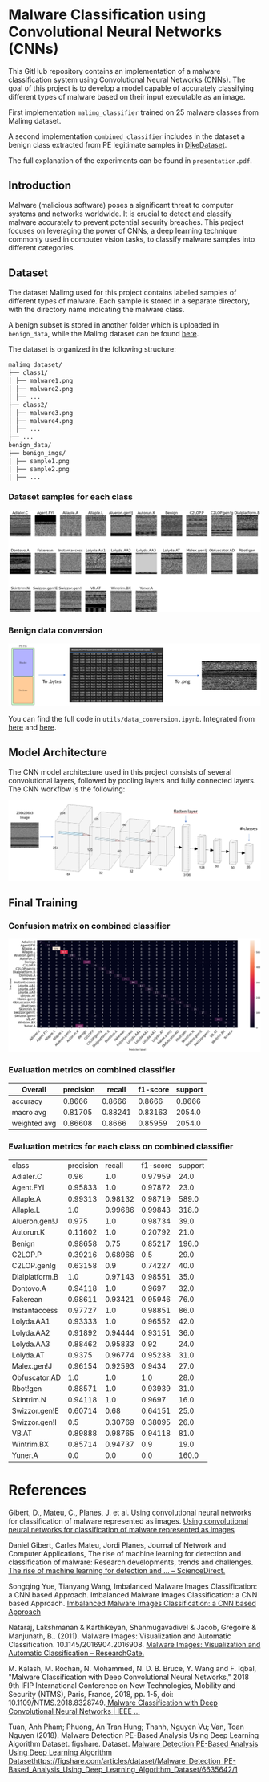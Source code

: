# Malware Classification using Convolutional Neural Networks (CNNs)
This GitHub repository contains an implementation of a malware classification system using Convolutional Neural Networks (CNNs). The goal of this project is to develop a model capable of accurately classifying different types of malware based on their input executable as an image.

First implementation `malimg_classifier` trained on 25 malware classes from Malimg dataset.

A second implementation `combined_classifier` includes in the dataset a benign class extracted from PE legitimate samples in [DikeDataset](https://github.com/iosifache/DikeDataset/tree/main).

The full explanation of the experiments can be found in `presentation.pdf`.

## Introduction
Malware (malicious software) poses a significant threat to computer systems and networks worldwide. It is crucial to detect and classify malware accurately to prevent potential security breaches. This project focuses on leveraging the power of CNNs, a deep learning technique commonly used in computer vision tasks, to classify malware samples into different categories.

## Dataset
The dataset Malimg used for this project contains labeled samples of different types of malware. Each sample is stored in a separate directory, with the directory name indicating the malware class. 

A benign subset is stored in another folder which is uploaded in `benign_data`, while the Malimg dataset can be found [here](https://paperswithcode.com/dataset/malimg).

The dataset is organized in the following structure:

```
malimg_dataset/
├── class1/
│ ├── malware1.png
│ ├── malware2.png
│ ├── ...
├── class2/
│ ├── malware3.png
│ ├── malware4.png
│ ├── ...
├── ...
benign_data/
├── benign_imgs/
│ ├── sample1.png
│ ├── sample2.png
│ ├── ...
```

### Dataset samples for each class
![Image samples for each class](./imgs/dataset_combined.png)

### Benign data conversion
![Data conversion](./imgs/flow.png)

You can find the full code in `utils/data_conversion.ipynb`. Integrated from [here](https://github.com/danielkrupinski/PE2HEX) and [here](https://github.com/hugom1997/Malware_Classification).


## Model Architecture
The CNN model architecture used in this project consists of several convolutional layers, followed by pooling layers and fully connected layers. The CNN workflow is the following:

![CNN architecture](./imgs/cnn.png)

## Final Training


### Confusion matrix on combined classifier

![Confusion matrix](https://github.com/christianmarescalco/malware-classification-CNN/blob/main/imgs/confusion.png)

### Evaluation metrics on combined classifier
<table>
  <thead>
    <tr>
      <th>Overall</th>
      <th>precision</th>
      <th>recall</th>
      <th>f1-score</th>
      <th>support</th>
    </tr>
  </thead>
  <tbody>
    <tr>
      <td>accuracy</td>
      <td>0.8666</td>
      <td>0.8666</td>
      <td>0.8666</td>
      <td>0.8666</td>
    </tr>
    <tr>
      <td>macro avg</td>
      <td>0.81705</td>
      <td>0.88241</td>
      <td>0.83163</td>
      <td>2054.0</td>
    </tr>
    <tr>
      <td>weighted avg</td>
      <td>0.86608</td>
      <td>0.8666</td>
      <td>0.85959</td>
      <td>2054.0</td>
    </tr>
  </tbody>
</table>


### Evaluation metrics for each class on combined classifier
 <table>
    <tr>
        <td>class</td>
        <td>precision</td>
        <td>recall</td>
        <td>f1-score</td>
        <td>support</td>
    </tr>
    <tr>
        <td>Adialer.C</td>
        <td>0.96</td>
        <td>1.0</td>
        <td>0.97959</td>
        <td>24.0</td>
    </tr>
    <tr>
        <td>Agent.FYI</td>
        <td>0.95833</td>
        <td>1.0</td>
        <td>0.97872</td>
        <td>23.0</td>
    </tr>
    <tr>
        <td>Allaple.A</td>
        <td>0.99313</td>
        <td>0.98132</td>
        <td>0.98719</td>
        <td>589.0</td>
    </tr>
    <tr>
        <td>Allaple.L</td>
        <td>1.0</td>
        <td>0.99686</td>
        <td>0.99843</td>
        <td>318.0</td>
    </tr>
    <tr>
        <td>Alueron.gen!J</td>
        <td>0.975</td>
        <td>1.0</td>
        <td>0.98734</td>
        <td>39.0</td>
    </tr>
    <tr>
        <td>Autorun.K</td>
        <td>0.11602</td>
        <td>1.0</td>
        <td>0.20792</td>
        <td>21.0</td>
    </tr>
    <tr>
        <td>Benign</td>
        <td>0.98658</td>
        <td>0.75</td>
        <td>0.85217</td>
        <td>196.0</td>
    </tr>
    <tr>
        <td>C2LOP.P</td>
        <td>0.39216</td>
        <td>0.68966</td>
        <td>0.5</td>
        <td>29.0</td>
    </tr>
    <tr>
        <td>C2LOP.gen!g</td>
        <td>0.63158</td>
        <td>0.9</td>
        <td>0.74227</td>
        <td>40.0</td>
    </tr>
    <tr>
        <td>Dialplatform.B</td>
        <td>1.0</td>
        <td>0.97143</td>
        <td>0.98551</td>
        <td>35.0</td>
    </tr>
    <tr>
        <td>Dontovo.A</td>
        <td>0.94118</td>
        <td>1.0</td>
        <td>0.9697</td>
        <td>32.0</td>
    </tr>
    <tr>
        <td>Fakerean</td>
        <td>0.98611</td>
        <td>0.93421</td>
        <td>0.95946</td>
        <td>76.0</td>
    </tr>
    <tr>
        <td>Instantaccess</td>
        <td>0.97727</td>
        <td>1.0</td>
        <td>0.98851</td>
        <td>86.0</td>
    </tr>
    <tr>
        <td>Lolyda.AA1</td>
        <td>0.93333</td>
        <td>1.0</td>
        <td>0.96552</td>
        <td>42.0</td>
    </tr>
    <tr>
        <td>Lolyda.AA2</td>
        <td>0.91892</td>
        <td>0.94444</td>
        <td>0.93151</td>
        <td>36.0</td>
    </tr>
    <tr>
        <td>Lolyda.AA3</td>
        <td>0.88462</td>
        <td>0.95833</td>
        <td>0.92</td>
        <td>24.0</td>
    </tr>
    <tr>
        <td>Lolyda.AT</td>
        <td>0.9375</td>
        <td>0.96774</td>
        <td>0.95238</td>
        <td>31.0</td>
    </tr>
    <tr>
        <td>Malex.gen!J</td>
        <td>0.96154</td>
        <td>0.92593</td>
        <td>0.9434</td>
        <td>27.0</td>
    </tr>
    <tr>
        <td>Obfuscator.AD</td>
        <td>1.0</td>
        <td>1.0</td>
        <td>1.0</td>
        <td>28.0</td>
    </tr>
    <tr>
        <td>Rbot!gen</td>
        <td>0.88571</td>
        <td>1.0</td>
        <td>0.93939</td>
        <td>31.0</td>
    </tr>
    <tr>
        <td>Skintrim.N</td>
        <td>0.94118</td>
        <td>1.0</td>
        <td>0.9697</td>
        <td>16.0</td>
    </tr>
    <tr>
        <td>Swizzor.gen!E</td>
        <td>0.60714</td>
        <td>0.68</td>
        <td>0.64151</td>
        <td>25.0</td>
    </tr>
    <tr>
        <td>Swizzor.gen!I</td>
        <td>0.5</td>
        <td>0.30769</td>
        <td>0.38095</td>
        <td>26.0</td>
    </tr>
    <tr>
        <td>VB.AT</td>
        <td>0.89888</td>
        <td>0.98765</td>
        <td>0.94118</td>
        <td>81.0</td>
    </tr>
    <tr>
        <td>Wintrim.BX</td>
        <td>0.85714</td>
        <td>0.94737</td>
        <td>0.9</td>
        <td>19.0</td>
    </tr>
    <tr>
        <td>Yuner.A</td>
        <td>0.0</td>
        <td>0.0</td>
        <td>0.0</td>
        <td>160.0</td>
    </tr>
</table> 


# References

Gibert, D., Mateu, C., Planes, J. et al. Using convolutional neural networks for classification of malware represented as images. [Using convolutional neural networks for classification of malware represented as images](https://link.springer.com/article/10.1007/s11416-018-0323-0)

Daniel Gibert, Carles Mateu, Jordi Planes, Journal of Network and Computer Applications, The rise of machine learning for detection and classification of malware: Research developments, trends and challenges. [The rise of machine learning for detection and ... – ScienceDirect.](https://www.sciencedirect.com/science/article/pii/S1084804519303868)

Songqing Yue, Tianyang Wang, Imbalanced Malware Images Classification: a CNN based Approach. Imbalanced Malware Images Classification: a CNN based Approach. [ Imbalanced Malware Images Classification: a CNN based Approach](https://arxiv.org/abs/1708.08042)

Nataraj, Lakshmanan & Karthikeyan, Shanmugavadivel & Jacob, Grégoire & Manjunath, B.. (2011). Malware Images: Visualization and Automatic Classification. 10.1145/2016904.2016908. [Malware Images: Visualization and Automatic Classification – ResearchGate.](https://www.researchgate.net/publication/228811247_Malware_Images_Visualization_and_Automatic_Classification)

M. Kalash, M. Rochan, N. Mohammed, N. D. B. Bruce, Y. Wang and F. Iqbal, "Malware Classification with Deep Convolutional Neural Networks," 2018 9th IFIP International Conference on New Technologies, Mobility and Security (NTMS), Paris, France, 2018, pp. 1-5, doi: 10.1109/NTMS.2018.8328749.[ Malware Classification with Deep Convolutional Neural Networks | IEEE ...](https://ieeexplore.ieee.org/document/8328749)

Tuan, Anh Pham; Phuong, An Tran Hung; Thanh, Nguyen Vu; Van, Toan Nguyen (2018). Malware Detection PE-Based Analysis Using Deep Learning Algorithm Dataset. figshare. Dataset. [Malware Detection PE-Based Analysis Using Deep Learning Algorithm Dataset](https://figshare.com/articles/dataset/Malware_Detection_PE-Based_Analysis_Using_Deep_Learning_Algorithm_Dataset/6635642/1)https://figshare.com/articles/dataset/Malware_Detection_PE-Based_Analysis_Using_Deep_Learning_Algorithm_Dataset/6635642/1


